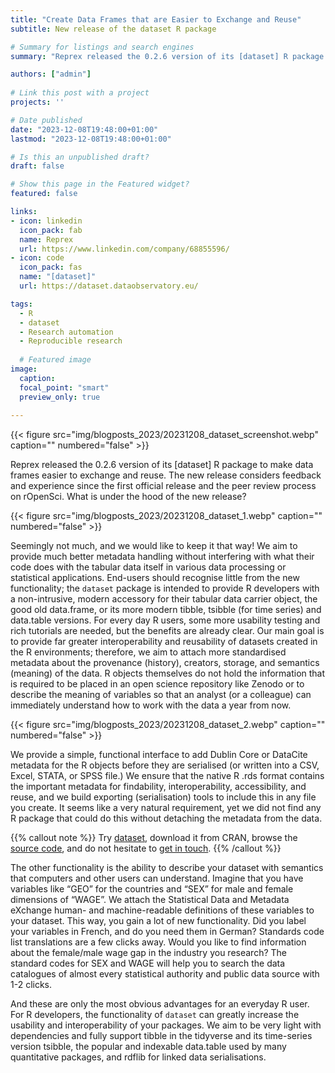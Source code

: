 ```yaml
---
title: "Create Data Frames that are Easier to Exchange and Reuse"
subtitle: New release of the dataset R package

# Summary for listings and search engines
summary: "Reprex released the 0.2.6 version of its [dataset] R package to make data frames easier to exchange and reuse."

authors: ["admin"]
 
# Link this post with a project
projects: ''

# Date published
date: "2023-12-08T19:48:00+01:00"
lastmod: "2023-12-08T19:48:00+01:00"

# Is this an unpublished draft?
draft: false

# Show this page in the Featured widget?
featured: false

links:
- icon: linkedin
  icon_pack: fab
  name: Reprex
  url: https://www.linkedin.com/company/68855596/
- icon: code
  icon_pack: fas
  name: "[dataset]"
  url: https://dataset.dataobservatory.eu/

tags:
  - R
  - dataset
  - Research automation
  - Reproducible research
  
  # Featured image
image:
  caption: 
  focal_point: "smart"
  preview_only: true
  
---
```

<td style="text-align: center;">{{< figure src="img/blogposts_2023/20231208_dataset_screenshot.webp" caption="" numbered="false" >}}</td>

Reprex released the 0.2.6 version of its [dataset] R package to make data frames easier to exchange and reuse. The new release considers feedback and experience since the first official release and the peer review process on rOpenSci. What is under the hood of the new release?

<td style="text-align: center;">{{< figure src="img/blogposts_2023/20231208_dataset_1.webp" caption="" numbered="false" >}}</td>


Seemingly not much, and we would like to keep it that way! We aim to provide much better metadata handling without interfering with what their code does with the tabular data itself in various data processing or statistical applications. End-users should recognise little from the new functionality; the `dataset` package is intended to provide R developers with a non-intrusive, modern accessory for their tabular data carrier object, the good old data.frame, or its more modern tibble, tsibble (for time series) and data.table versions.
For every day R users, some more usability testing and rich tutorials are needed, but the benefits are already clear. Our main goal is to provide far greater interoperability and reusability of datasets created in the R environments; therefore, we aim to attach more standardised metadata about the provenance (history), creators, storage, and semantics (meaning) of the data. R objects themselves do not hold the information that is required to be placed in an open science repository like Zenodo or to describe the meaning of variables so that an analyst (or a colleague) can immediately understand how to work with the data a year from now.

<td style="text-align: center;">{{< figure src="img/blogposts_2023/20231208_dataset_2.webp" caption="" numbered="false" >}}</td>

We provide a simple, functional interface to add Dublin Core or DataCite metadata for the R objects before they are serialised (or written into a CSV, Excel, STATA, or SPSS file.) We ensure that the native R .rds format contains the important metadata for findability, interoperability, accessibility, and reuse, and we build exporting (serialisation) tools to include this in any file you create. It seems like a very natural requirement, yet we did not find any R package that could do this without detaching the metadata from the data.


{{% callout note %}}
Try [dataset](https://dataset.dataobservatory.eu/), download it from CRAN, browse the [source code](https://github.com/dataobservatory-eu/dataset/), and do not hesitate to [get in touch](https://reprex.nl/contact/).
{{% /callout %}}


The other functionality is the ability to describe your dataset with semantics that computers and other users can understand. Imagine that you have variables like “GEO” for the countries and “SEX” for male and female dimensions of “WAGE”. We attach the Statistical Data and Metadata eXchange human- and machine-readable definitions of these variables to your dataset. This way, you gain a lot of new functionality. Did you label your variables in French, and do you need them in German? Standards code list translations are a few clicks away. Would you like to find information about the female/male wage gap in the industry you research? The standard codes for SEX and WAGE will help you to search the data catalogues of almost every statistical authority and public data source with 1-2 clicks.

And these are only the most obvious advantages for an everyday R user. For R developers, the functionality of `dataset` can greatly increase the usability and interoperability of your packages. We aim to be very light with dependencies and fully support tibble in the tidyverse and its time-series version tsibble, the popular and indexable data.table used by many quantitative packages, and rdflib for linked data serialisations.




